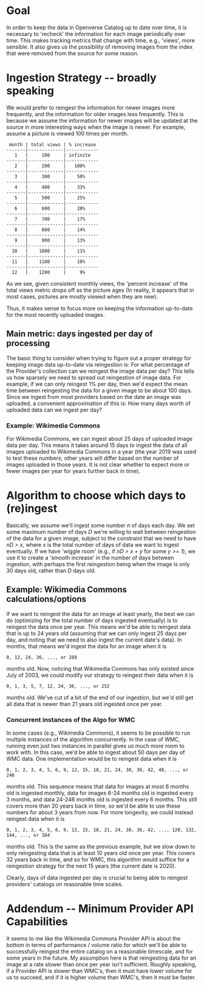<!-- TITLE: Image Data Reingestion Strategy -->
<!-- SUBTITLE: How to keep information in Openverse Catalog up-to-date, at different scales -->

# Goal

In order to keep the data in Openverse Catalog up to date over time, it is necessary to
'recheck' the information for each image periodically over time. This makes
tracking metrics that change with time, e.g., 'views', more sensible. It also
gives us the possibility of removing images from the index that were removed
from the source for some reason.

# Ingestion Strategy -- broadly speaking

We would prefer to reingest the information for newer images more frequently,
and the information for older images less frequently. This is because we assume
the information for newer images will be updated at the source in more
interesting ways when the image is newer. For example, assume a picture is
viewed 100 times per month.

```text
 month | total views | % increase
-------|-------------|------------
   1   |     100     | infinite
-------|-------------|------------
   2   |     200     |   100%
-------|-------------|------------
   3   |     300     |    50%
-------|-------------|------------
   4   |     400     |    33%
-------|-------------|------------
   5   |     500     |    25%
-------|-------------|------------
   6   |     600     |    20%
-------|-------------|------------
   7   |     700     |    17%
-------|-------------|------------
   8   |     800     |    14%
-------|-------------|------------
   9   |     900     |    13%
-------|-------------|------------
  10   |    1000     |    11%
-------|-------------|------------
  11   |    1100     |    10%
-------|-------------|------------
  12   |    1200     |     9%
```

As we see, given consistent monthly views, the 'percent increase' of the total
views metric drops off as the picture ages (In reality, it appears that in most
cases, pictures are mostly viewed when they are new).

Thus, it makes sense to focus more on keeping the information up-to-date for the
most recently uploaded images.

## Main metric: days ingested per day of processing

The basic thing to consider when trying to figure out a proper strategy for
keeping image data up-to-date via reingestion is: For what percentage of the
Provider's collection can we reingest the image data per day? This tells us how
sparsely we need to spread out reingestion of image data. For example, if we
can only reingest 1% per day, then we'd expect the mean time between reingesting
the data for a given image to be about 100 days. Since we ingest from most
providers based on the date an image was uploaded, a convenient approximation of
this is: How many days worth of uploaded data can we ingest per day?

### Example: Wikimedia Commons

For Wikimedia Commons, we can ingest about 25 days of uploaded image data per
day. This means it takes around 15 days to ingest the data of all images
uploaded to Wikimedia Commons in a year (the year 2019 was used to test these
numbers; other years will differ based on the number of images uploaded in those
years. It is not clear whether to expect more or fewer images per year for years
further back in time).

# Algorithm to choose which days to (re)ingest

Basically, we assume we'll ingest some number _n_ of days each day. We set some
maximum number of days _D_ we're willing to wait between reingestion of the
data for a given image, subject to the constraint that we need to have _nD > x_,
where _x_ is the total number of days of data we want to ingest eventually. If
we have 'wiggle room' (e.g., if _nD > x + y_ for some _y >= 1_), we use it to
create a 'smooth increase' in the number of days between ingestion, with perhaps
the first reingestion being when the image is only 30 days old, rather than _D_
days old.

## Example: Wikimedia Commons calculations/options

If we want to reingest the data for an image at least yearly, the best we can do
(optimizing for the total number of days ingested eventually) is to reingest the
data once per year. This means we'd be able to reingest data that is up to 24
years old (assuming that we can only ingest 25 days per day, and noting that we
need to also ingest the current date's data). In months, that means we'd ingest
the data for an image when it is

```
0, 12, 24, 36, ..., or 288
```

months old. Now, noticing that Wikimedia Commons has only existed since July of
2003, we could modify our strategy to reingest their data when it is

```
0, 1, 3, 5, 7, 12, 24, 36, ..., or 252
```

months old. We've cut of a bit of the end of our ingestion, but we'd still get
all data that is newer than 21 years old ingested once per year.

### Concurrent instances of the Algo for WMC

In some cases (e.g., Wikimedia Commons), it seems to be possible to run multiple
instances of the algorithm concurrently. In the case of WMC, running even just
two instances in parallel gives us much more room to work with. In this case,
we'd be able to ingest about 50 days per day of WMC data. One implementation
would be to reingest data when it is

```
0, 1, 2, 3, 4, 5, 6, 9, 12, 15, 18, 21, 24, 30, 36, 42, 48, ..., or 246
```

months old. This sequence means that data for images at most 6 months old is
ingested monthly, data for images 6-24 months old is ingested every 3 months,
and data 24-246 months old is ingested every 6 months. This still covers more
than 20 years back in time, so we'd be able to use these numbers for about 3
years from now. For more longevity, we could instead reingest data when it is

```
0, 1, 2, 3, 4, 5, 6, 9, 12, 15, 18, 21, 24, 30, 36, 42, ..., 120, 132, 144, ..., or 384
```

months old. This is the same as the previous example, but we slow down to only
reingesting data that is at least 10 years old once per year. This covers 32
years back in time, and so for WMC, this algorithm would suffice for a
reingestion strategy for the next 15 years (the current date is 2020).

Clearly, days of data ingested per day is crucial to being able to reingest
providers' catalogs on reasonable time scales.

# Addendum -- Minimum Provider API Capabilities

It seems to me like the Wikimedia Commons Provider API is about the bottom in
terms of performance / volume ratio for which we'll be able to successfully
reingest the entire catalog on a reasonable timescale, and for some years in the
future. My assumption here is that reingesting data for an image at a rate
slower than once per year isn't sufficient. Roughly speaking, if a Provider
API is slower than WMC's, then it must have lower volume for us to succeed, and
if it is higher volume than WMC's, then it must be faster.
